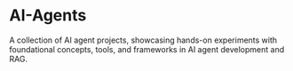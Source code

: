 # AI-Agents
A collection of AI agent projects, showcasing hands-on experiments with foundational concepts, tools, and frameworks in AI agent development and RAG.
